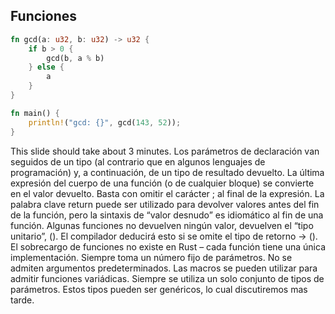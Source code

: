 ## Funciones

```rust
fn gcd(a: u32, b: u32) -> u32 {
    if b > 0 {
        gcd(b, a % b)
    } else {
        a
    }
}

fn main() {
    println!("gcd: {}", gcd(143, 52));
}
```

This slide should take about 3 minutes.
Los parámetros de declaración van seguidos de un tipo (al contrario que en algunos lenguajes de programación) y, a continuación, de un tipo de resultado devuelto.
La última expresión del cuerpo de una función (o de cualquier bloque) se convierte en el valor devuelto. Basta con omitir el carácter ; al final de la expresión. La palabra clave return puede ser utilizado para devolver valores antes del fin de la función, pero la sintaxis de “valor desnudo” es idiomático al fin de una función.
Algunas funciones no devuelven ningún valor, devuelven el “tipo unitario”, (). El compilador deducirá esto si se omite el tipo de retorno -> ().
El sobrecargo de funciones no existe en Rust – cada función tiene una única implementación.
Siempre toma un número fijo de parámetros. No se admiten argumentos predeterminados. Las macros se pueden utilizar para admitir funciones variádicas.
Siempre se utiliza un solo conjunto de tipos de parámetros. Estos tipos pueden ser genéricos, lo cual discutiremos mas tarde.